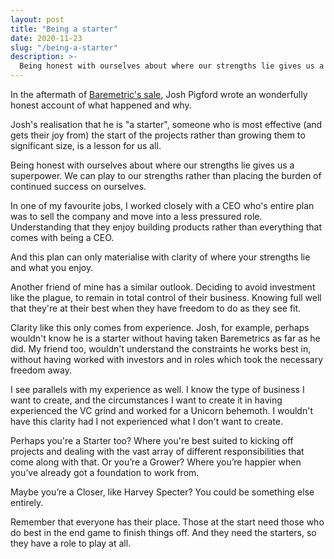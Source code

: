 ```yaml
---
layout: post
title: "Being a starter"
date: 2020-11-23
slug: "/being-a-starter"
description: >-
  Being honest with ourselves about where our strengths lie gives us a superpower. Are you a Starter? Or are you something else?
---
```


In the aftermath of <a href="https://baremetrics.com/blog/i-sold-baremetrics" target="_blank" rel="noopener noreferrer">Baremetric's sale</a>, Josh Pigford wrote an wonderfully honest account of what happened and why.

Josh's realisation that he is "a starter", someone who is most effective (and gets their joy from) the start of the projects rather than growing them to significant size, is a lesson for us all.

Being honest with ourselves about where our strengths lie gives us a superpower. We can play to our strengths rather than placing the burden of continued success on ourselves.

In one of my favourite jobs, I worked closely with a CEO who's entire plan was to sell the company and move into a less pressured role. Understanding that they enjoy building products rather than everything that comes with being a CEO.

And this plan can only materialise with clarity of where your strengths lie and what you enjoy.

Another friend of mine has a similar outlook. Deciding to avoid investment like the plague, to remain in total control of their business. Knowing full well that they're at their best when they have freedom to do as they see fit.

Clarity like this only comes from experience. Josh, for example, perhaps wouldn't know he is a starter without having taken Baremetrics as far as he did. My friend too, wouldn't understand the constraints he works best in, without having worked with investors and in roles which took the necessary freedom away.

I see parallels with my experience as well. I know the type of business I want to create, and the circumstances I want to create it in having experienced the VC grind and worked for a Unicorn behemoth. I wouldn't have this clarity had I not experienced what I don't want to create.

Perhaps you're a Starter too? Where you're best suited to kicking off projects and dealing with the vast array of different responsibilities that come along with that. Or you’re a Grower? Where you’re happier when you’ve already got a foundation to work from.

Maybe you’re a Closer, like Harvey Specter? You could be something else entirely.

Remember that everyone has their place. Those at the start need those who do best in the end game to finish things off. And they need the starters, so they have a role to play at all.
